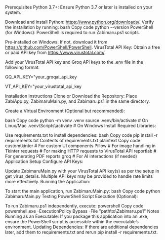 


Prerequisites
Python 3.7+: Ensure Python 3.7 or later is installed on your system.

Download and install Python: https://www.python.org/downloads/.
Verify the installation by running:
bash
Copy code
python --version
PowerShell (for Windows): PowerShell is required to run Zabimaru.ps1 scripts.

Pre-installed on Windows. If not, download it from https://github.com/PowerShell/PowerShell.
VirusTotal API Key: Obtain a free or paid API key from https://www.virustotal.com/.

Add your VirusTotal API key and Groq API keys to the .env file in the following format:


GQ_API_KEY="your_groqai_api_key

VT_API_KEY="your_virustotal_api_key


Installation Instructions
Clone or Download the Repository: Place ZabiApp.py, ZabimaruMain.py, and Zabimaru.ps1 in the same directory.

Create a Virtual Environment (Optional but recommended):

bash
Copy code
python -m venv .venv
source .venv/bin/activate     # On Linux/Mac
.venv\Scripts\activate        # On Windows
Install Required Libraries:

Use requirements.txt to install dependencies:
bash
Copy code
pip install -r requirements.txt
Contents of requirements.txt
plaintext
Copy code
customtkinter        # For custom UI components
Pillow               # For image handling in Tkinter
requests             # For making HTTP requests to VirusTotal API
reportlab            # For generating PDF reports
groq                 # For AI interactions (if needed)
Application Setup
Configure API Keys:

Update ZabimaruMain.py with your VirusTotal API key(s) as per the setup in get_virus_details.
Multiple API keys may be provided to handle rate limits more effectively.
Running the Application:

To start the main application, run ZabimaruMain.py:
bash
Copy code
python ZabimaruMain.py
Testing PowerShell Script Execution (Optional):

To run Zabimaru.ps1 independently, execute:
powershell
Copy code
powershell.exe -ExecutionPolicy Bypass -File "path\to\Zabimaru.ps1"
Notes
Running as an Executable: If you package this application into an .exe, ensure the PowerShell script is accessible within the executable’s environment.
Updating Dependencies: If there are additional dependencies later, add them to requirements.txt and rerun pip install -r requirements.txt.
